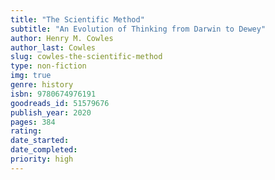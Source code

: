 ```yaml
---
title: "The Scientific Method"
subtitle: "An Evolution of Thinking from Darwin to Dewey"
author: Henry M. Cowles
author_last: Cowles
slug: cowles-the-scientific-method
type: non-fiction
img: true
genre: history
isbn: 9780674976191
goodreads_id: 51579676
publish_year: 2020
pages: 384
rating: 
date_started:
date_completed:
priority: high
---
```

